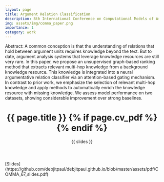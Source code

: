 ```yaml
---
layout: page
title: Argument Relation Classification 
description: 8th International Conference on Computational Models of Argument 
img: assets/img/comma_paper.png
importance: 1
category: work
---
```

Abstract: 
A common conception is that the understanding of relations that hold between argument units requires knowledge beyond the text. But to date, argument analysis systems that leverage knowledge resources are still very rare. In this paper, we propose an unsupervised graph-based ranking method that extracts relevant multi-hop knowledge from a background knowledge resource. This knowledge is integrated into a neural argumentative relation classifier via an attention-based gating mechanism. In contrast to prior work, we emphasize the selection of relevant multi-hop knowledge and apply methods to automatically enrich the knowledge resource with missing knowledge. We assess model performance on two datasets, showing considerable improvement over strong baselines.


<div class="post">
  <header class="post-header">
        <h1 class="post-title">{{ page.title }} {% if page.cv_pdf %}<a href="{{ page.cv_pdf | prepend: 'assets/pdf/' | relative_url}}" target="_blank" rel="noopener noreferrer" class="float-right"><i class="fas fa-file-pdf"></i></a>{% endif %}</h1>
            <p class="post-description">{{ slides }}</p>
  </header>
</div>
[Slides](https://github.com/debjitpaul/debjitpaul.github.io/blob/master/assets/pdf/COMMA_67_slides.pdf) 
